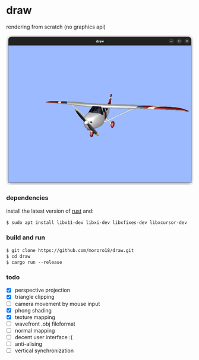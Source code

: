# draw

rendering from scratch (no graphics api)

![alt text](https://github.com/mororo18/draw/blob/main/readme/airplane.png?raw=true)

### dependencies
install the latest version of [rust](https://www.rust-lang.org/tools/install) and:
```console
$ sudo apt install libx11-dev libxi-dev libxfixes-dev libxcursor-dev
```
### build and run
```console
$ git clone https://github.com/mororo18/draw.git
$ cd draw
$ cargo run --release
```

### todo

- [x] perspective projection
- [x] triangle clipping
- [ ] camera movement by mouse input
- [x] phong shading
- [x] texture mapping
- [ ] wavefront .obj fileformat
- [ ] normal mapping
- [ ] decent user interface :(
- [ ] anti-alising
- [ ] vertical synchronization 
